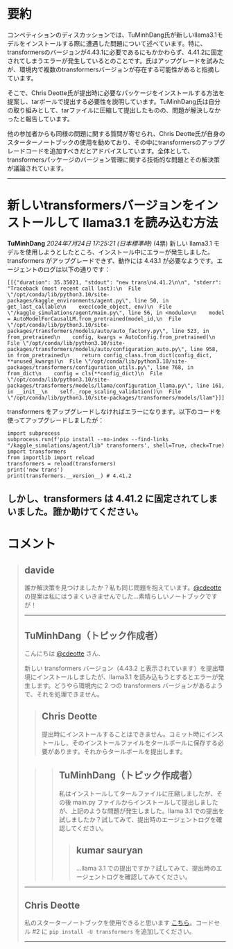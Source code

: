 # 要約 
コンペティションのディスカッションでは、TuMinhDang氏が新しいllama3.1モデルをインストールする際に遭遇した問題について述べています。特に、transformersのバージョンが4.43.1に必要であるにもかかわらず、4.41.2に固定されてしまうエラーが発生しているとのことです。氏はアップグレードを試みたが、環境内で複数のtransformersバージョンが存在する可能性があると指摘しています。

そこで、Chris Deotte氏が提出時に必要なパッケージをインストールする方法を提案し、tarボールで提出する必要性を説明しています。TuMinhDang氏は自分の取り組みとして、tarファイルに圧縮して提出したものの、問題が解決しなかったと報告しています。

他の参加者からも同様の問題に関する質問が寄せられ、Chris Deotte氏が自身のスターターノートブックの使用を勧めており、その中にtransformersのアップグレードコードを追加すべきだとアドバイスしています。全体として、transformersパッケージのバージョン管理に関する技術的な問題とその解決策が議論されています。

---
# 新しいtransformersバージョンをインストールして llama3.1 を読み込む方法
**TuMinhDang** *2024年7月24日 17:25:21 (日本標準時)* (4票)
新しい llama3.1 モデルを使用しようとしたところ、インストール中にエラーが発生しました。transformers がアップグレードできず、動作には 4.43.1 が必要なようです。エージェントのログは以下の通りです：
```
[[{"duration": 35.35021, "stdout": "new trans\n4.41.2\n\n", "stderr": "Traceback (most recent call last):\n  File \"/opt/conda/lib/python3.10/site-packages/kaggle_environments/agent.py\", line 50, in get_last_callable\n    exec(code_object, env)\n  File \"/kaggle_simulations/agent/main.py\", line 56, in <module>\n    model = AutoModelForCausalLM.from_pretrained(model_id,\n  File \"/opt/conda/lib/python3.10/site-packages/transformers/models/auto/auto_factory.py\", line 523, in from_pretrained\n    config, kwargs = AutoConfig.from_pretrained(\n  File \"/opt/conda/lib/python3.10/site-packages/transformers/models/auto/configuration_auto.py\", line 958, in from_pretrained\n    return config_class.from_dict(config_dict, **unused_kwargs)\n  File \"/opt/conda/lib/python3.10/site-packages/transformers/configuration_utils.py\", line 768, in from_dict\n    config = cls(**config_dict)\n  File \"/opt/conda/lib/python3.10/site-packages/transformers/models/llama/configuration_llama.py\", line 161, in __init__\n    self._rope_scaling_validation()\n  File \"/opt/conda/lib/python3.10/site-packages/transformers/models/llam"}]]
```
transformers をアップグレードしなければエラーになります。以下のコードを使ってアップグレードしましたが：
```
import subprocess
subprocess.run(f'pip install --no-index --find-links "/kaggle_simulations/agent/lib" transformers', shell=True, check=True)
import transformers
from importlib import reload
transformers = reload(transformers)
print('new trans')
print(transformers.__version__) # 4.41.2
```
しかし、transformers は 4.41.2 に固定されてしまいました。誰か助けてください。
---
 # コメント
> ## davide
> 
> 誰か解決策を見つけましたか？私も同じ問題を抱えています。[@cdeotte](https://www.kaggle.com/cdeotte) の提案は私にはうまくいきませんでした…素晴らしいノートブックですが！
> 
> ---
> ## TuMinhDang（トピック作成者）
> 
> こんにちは [@cdeotte](https://www.kaggle.com/cdeotte) さん、
> 
> 新しい transformers バージョン（4.43.2 と表示されています）を提出環境にインストールしましたが、llama3.1 を読み込もうとするとエラーが発生します。どうやら環境内に 2 つの transformers バージョンがあるようで、それを処理できません。
> 
> > ## Chris Deotte
> > 
> > 提出時にインストールすることはできません。コミット時にインストールし、そのインストールファイルをタールボールに保存する必要があります。それからタールボールを提出します。
> 
> > > ## TuMinhDang（トピック作成者）
> > > 
> > > 私はインストールしてタールファイルに圧縮しましたが、その後 main.py ファイルからインストールして提出しましたが、上記のような問題が発生しました。llama 3.1 での提出を試しましたか？試してみて、提出時のエージェントログを確認してください。
> > > 
> > > > ## kumar sauryan
> > > > …llama 3.1 での提出ですか？試してみて、提出時のエージェントログを確認してみてください。
> > 
> ---
> ## Chris Deotte
> 
> 私のスターターノートブックを使用できると思います [こちら](https://www.kaggle.com/code/cdeotte/starter-code-for-llama-8b-llm-lb-0-750)。コードセル #2 に `pip install -U transformers` を追加してください。
> 
> ---
